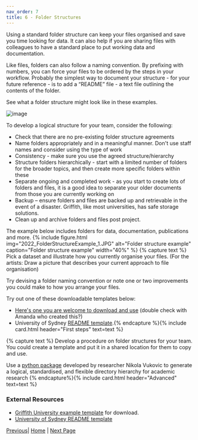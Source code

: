 ```yaml
---
nav_order: 7
title: 6 - Folder Structures
---
```


Using a standard folder structure can keep your files organised and save you time looking for data.  It can also help if you are sharing files with colleagues to have a standard place to put working data and documentation.

Like files, folders can also follow a naming convention. By prefixing with numbers, you can force your files to be ordered by the steps in your workflow. Probably the simplest way to document your structure - for your future reference - is to add a “README” file - a text file outlining the contents of the folder. 

See what a folder structure might look like in these examples.

![image](https://github.com/guereslib/Reproducible-Research-Things/raw/master/images/folderstructure.jpg)

To develop a logical structure for your team, consider the following:
* Check that there are no pre-existing folder structure agreements
* Name folders appropriately and in a meaningful manner. Don't use staff names and consider using the type of work
* Consistency - make sure you use the agreed structure/hierarchy 
* Structure folders hierarchically - start with a limited number of folders for the broader topics, and then create more specific folders within these
* Separate ongoing and completed work - as you start to create lots of folders and files, it is a good idea to separate your older documents from those you are currently working on
* Backup – ensure folders and files are backed up and retrievable in the event of a disaster. Griffith, like most universities, has safe storage solutions.
* Clean up and archive folders and files post project.

The example below includes folders for data, documentation, publications and more.
{% include figure.html img="2022_FolderStructureExample_1.JPG" alt="Folder structure example" caption="Folder structure example" width="40%" %}
{% capture text %}
Pick a dataset and illustrate how you currently organise your files.
(For the artists: Draw a picture that describes your current approach to file organisation)  

Try devising a folder naming convention or note one or two improvements you could make to how you arrange your files.

Try out one of these downloadable templates below:
* [Here's one you are welcome to download and use](https://github.com/guereslib/MyResearchProjects/archive/master.zip) (double check with Amanda who created this?)
* University of Sydney [README template](https://www.google.com/url?sa=t&rct=j&q=&esrc=s&source=web&cd=&ved=2ahUKEwirpZzmyNL7AhUayTgGHb8tAewQFnoECB8QAQ&url=https%3A%2F%2Flibrary.sydney.edu.au%2Fresearch%2Fdata-management%2Fdownloads%2FREADME-template.docx&usg=AOvVaw0Z3q0K1PsGivmQY-qNFpZL).{% endcapture %}{% include card.html header="First steps" text=text %}

{% capture text %}
Develop a procedure on folder structures for your team. You could create a template and put it in a shared location for them to copy and use.

Use a [python package](https://github.com/vukovicnikola/templateproject) developed by researcher Nikola Vukovic to generate a logical, standardised, and flexible directory hierarchy for academic research {% endcapture%}{% include card.html header="Advanced" text=text %}

### External Resources
* [Griffith University example template](https://github.com/guereslib/MyResearchProjects/archive/master.zip) for download.
* [University of Sydney README template](https://www.google.com/url?sa=t&rct=j&q=&esrc=s&source=web&cd=&ved=2ahUKEwirpZzmyNL7AhUayTgGHb8tAewQFnoECB8QAQ&url=https%3A%2F%2Flibrary.sydney.edu.au%2Fresearch%2Fdata-management%2Fdownloads%2FREADME-template.docx&usg=AOvVaw0Z3q0K1PsGivmQY-qNFpZL)

[Previous](https:)| [Home](https:) | [Next Page](https:)
